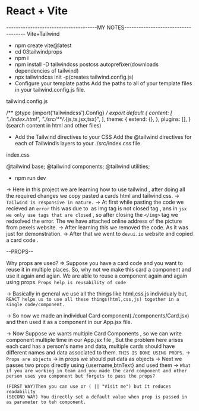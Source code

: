 # React + Vite

--------------------------------------MY NOTES------------------------------------
Vite+Tailwind

- npm create vite@latest
-   cd 03tailwindprops
-   npm i
-   npm install -D tailwindcss postcss autoprefixer(downloads dependencies of tailwind)
-   npx tailwindcss init -p(creates tailwind.config.js)
-   Configure your template paths
Add the paths to all of your template files in your tailwind.config.js file.

tailwind.config.js

/** @type {import('tailwindcss').Config} */
export default {
  content: [
    "./index.html",
    "./src/**/*.{js,ts,jsx,tsx}",
  ],
  theme: {
    extend: {},
  },
  plugins: [],
}
(search content in html and other files)

-    Add the Tailwind directives to your CSS
Add the @tailwind directives for each of Tailwind’s layers to your ./src/index.css file.

index.css

@tailwind base;
@tailwind components;
@tailwind utilities;


-    npm run dev


-> Here in this project we are learning how to use tailwind , after doing all the required changes we copy pasted a cards html and tailwind css.
-> `Tailwind is responsive in nature.`
-> At first while pasting the code we recieved an `error` this was due to <img> as img tag is not closed tag , ans in `jsx we only use tags that are closed` , so after closing the `</img>` tag we redsolved the error. The we have attached online address of the picture from pexels website. 
-> After learning this we removed the code. As it was just for demonstration.
-> After that we went to `devui.io` website and copied a card code .

--PROPS--

Why props are used?
=> Suppose you have a card code and  you want to reuse it in multiple places. So, why not we make this card a component and use it again and agian. We are able to reuse a component again and again using props.
`Props help is reusability of code`

-> Basically in general we use all the things like html,css,js individualy but, `REACT helps us to use all these things(html,css,js) together in a single code/component.`

-> So now we made an individual Card component(./components/Card.jsx) and then used it as a component in our App.jsx file.

-> Now Suppose we wants multiple Card Components , so we can write </Card> component multiple time in our App.jsx file , But the problem here arises each card has a person's name and data, multiple cards should have different names and data associated to them.
`THIS IS DONE USING PROPS`.
-> `Props are objects`
-> in props we should put data as objects
-> Next we passes two props directly using {username,btnText} and used them
-> `What if you are working in team and you made the card component and other person uses you component but forgets to pass the props?`

    (FIRST WAY)Then you can use or ( || "Visit me") but it reduces readability
    (SECOND WAY) You directly set a default value when prop is passed in as parameter to teh component.